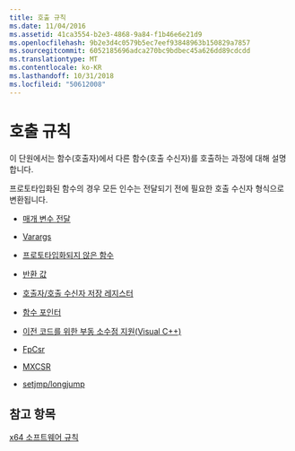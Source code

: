 ```yaml
---
title: 호출 규칙
ms.date: 11/04/2016
ms.assetid: 41ca3554-b2e3-4868-9a84-f1b46e6e21d9
ms.openlocfilehash: 9b2e3d4c0579b5ec7eef93848963b150829a7857
ms.sourcegitcommit: 6052185696adca270bc9bdbec45a626dd89cdcdd
ms.translationtype: MT
ms.contentlocale: ko-KR
ms.lasthandoff: 10/31/2018
ms.locfileid: "50612008"
---
```

# <a name="calling-convention"></a>호출 규칙

이 단원에서는 함수(호출자)에서 다른 함수(호출 수신자)를 호출하는 과정에 대해 설명합니다.

프로토타입화된 함수의 경우 모든 인수는 전달되기 전에 필요한 호출 수신자 형식으로 변환됩니다.

- [매개 변수 전달](../build/parameter-passing.md)

- [Varargs](../build/varargs.md)

- [프로토타입화되지 않은 함수](../build/unprototyped-functions.md)

- [반환 값](../build/return-values-cpp.md)

- [호출자/호출 수신자 저장 레지스터](../build/caller-callee-saved-registers.md)

- [함수 포인터](../build/function-pointers.md)

- [이전 코드를 위한 부동 소수점 지원(Visual C++)](../build/floating-point-support-for-older-code-visual-cpp.md)

- [FpCsr](../build/fpcsr.md)

- [MXCSR](../build/mxcsr.md)

- [setjmp/longjump](../build/setjmp-longjump.md)

## <a name="see-also"></a>참고 항목

[x64 소프트웨어 규칙](../build/x64-software-conventions.md)
